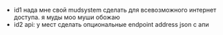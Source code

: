  * id1 нада мне свой mudsystem сделать для всевозможного интернет доступа. я муды моо муши обожаю
 * id2 api: у мест сделать опциональные endpoint address json с апи
